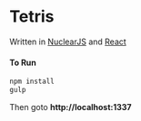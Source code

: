 # Tetris

Written in [NuclearJS](http://github.com/optimizely/nuclear-js) and [React](http://github.com/facebook/react)

#### To Run

```js
npm install
gulp
```

Then goto **http://localhost:1337**
